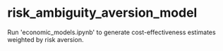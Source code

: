 # risk_ambiguity_aversion_model

Run 'economic_models.ipynb' to generate cost-effectiveness estimates weighted by risk aversion. 